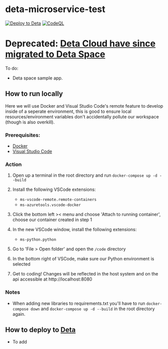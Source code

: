 # deta-microservice-test
[![Deploy to Deta](https://github.com/yb0t/deta-microservice-test/actions/workflows/deploy_deta.yml/badge.svg?branch=main)](https://github.com/yb0t/deta-microservice-test/actions/workflows/deploy_deta.yml) [![CodeQL](https://github.com/yb0t/deta-microservice-test/actions/workflows/github-code-scanning/codeql/badge.svg?branch=main)](https://github.com/yb0t/deta-microservice-test/actions/workflows/github-code-scanning/codeql)

# Deprecated: [Deta Cloud have since migrated to Deta Space](https://deta.space/from-cloud)  
To do:
- Deta space sample app.  

## How to run locally
Here we will use Docker and Visual Studio Code's remote feature to develop inside of a seperate environment, 
this is good to ensure local resources/environment variables don't accidentally pollute our workspace (though is also overkill).

### Prerequisites:
- [Docker](https://www.docker.com/products/docker-desktop/)
- [Visual Studio Code](https://code.visualstudio.com/download)

### Action
1. Open up a terminal in the root directory and run `docker-compose up -d --build`
2. Install the following VSCode extensions:
    - `ms-vscode-remote.remote-containers`
    - `ms-azuretools.vscode-docker`

3. Click the bottom left >< menu and choose 'Attach to running container', choose our container created in step 1
5. In the new VSCode window, install the following extensions:
    - `ms-python.python`

7. Go to 'File > Open folder' and open the `/code` directory
8. In the bottom right of VSCode, make sure our Python environment is selected
9. Get to coding! Changes will be reflected in the host system and on the api accessible at http://localhost:8080

### Notes
- When adding new libraries to requirements.txt you'll have to run `docker-compose down` and `docker-compose up -d --build` in the root directory again.

## How to deploy to [Deta](https://deta.sh/)
- To add
